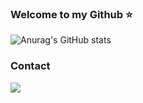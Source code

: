 ### Welcome to my Github ⭐️

![Anurag's GitHub stats](https://github-readme-stats.vercel.app/api?username=autumnly1007&count_private=true&show_icons=true&theme=dracula)

### Contact
<a href="mailto:autumnly1007@gmail.com" target="_blank"><img src="https://img.shields.io/badge/autumnly1007.com-EA4335?style=for-the-badge&logo=gmail&logoColor=white"></a>

